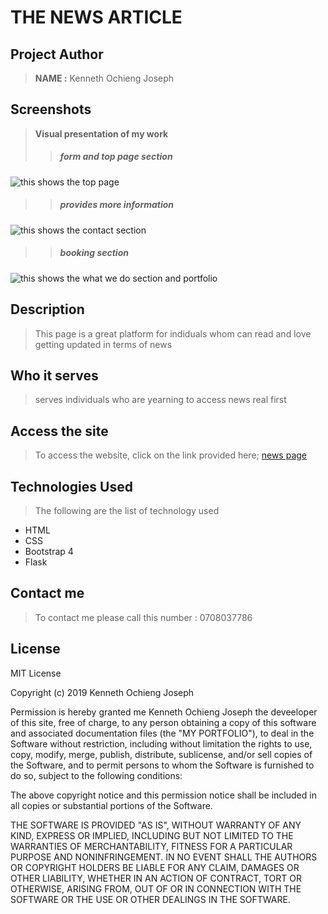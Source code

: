 
 # THE NEWS ARTICLE


## Project Author
> **NAME :** Kenneth Ochieng Joseph

## Screenshots
> **Visual presentation of my work**
 >>##### form and top page section
![this shows the top page](images/form.png)
 >>##### provides more information 
![this shows the contact section](images/more.png)
>>##### booking section
![this shows the what we do section and portfolio](images/book.png)


 ## Description
>This page is a great platform for indiduals whom can read and love getting updated in terms of news

## Who it serves
> serves individuals who are yearning to access news real first
## Access the site
> To access the website, click on the link provided here;
>[news page](https://kenneth-joseph.github.io/pizza/)

## Technologies Used
>The following are the list of technology used
 - HTML
 - CSS
 - Bootstrap 4
 - Flask
 ## Contact me
 > To contact me please call this number : 0708037786

 ## License
  MIT License

Copyright (c) 2019 Kenneth Ochieng Joseph

Permission is hereby granted me Kenneth Ochieng Joseph the deveeloper of this site, free of charge, to any person obtaining a copy
of this software and associated documentation files (the "MY PORTFOLIO"), to deal
in the Software without restriction, including without limitation the rights
to use, copy, modify, merge, publish, distribute, sublicense, and/or sell
copies of the Software, and to permit persons to whom the Software is
furnished to do so, subject to the following conditions:

The above copyright notice and this permission notice shall be included in all
copies or substantial portions of the Software.

THE SOFTWARE IS PROVIDED "AS IS", WITHOUT WARRANTY OF ANY KIND, EXPRESS OR
IMPLIED, INCLUDING BUT NOT LIMITED TO THE WARRANTIES OF MERCHANTABILITY,
FITNESS FOR A PARTICULAR PURPOSE AND NONINFRINGEMENT. IN NO EVENT SHALL THE
AUTHORS OR COPYRIGHT HOLDERS BE LIABLE FOR ANY CLAIM, DAMAGES OR OTHER
LIABILITY, WHETHER IN AN ACTION OF CONTRACT, TORT OR OTHERWISE, ARISING FROM,
OUT OF OR IN CONNECTION WITH THE SOFTWARE OR THE USE OR OTHER DEALINGS IN THE
SOFTWARE. 